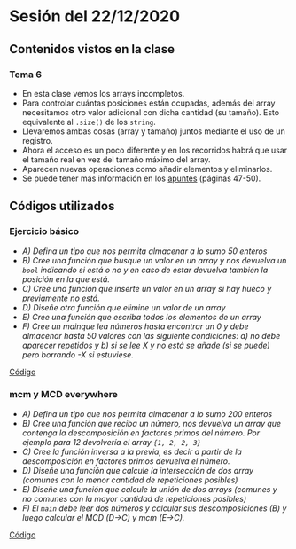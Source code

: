 # Sesión del 22/12/2020

## Contenidos vistos en la clase

### Tema 6
* En esta clase vemos los arrays incompletos.
* Para controlar cuántas posiciones están ocupadas, además del array necesitamos otro valor adicional con dicha cantidad (su tamaño). Esto equivalente al `.size()` de los `string`.
* Llevaremos ambas cosas (array y tamaño) juntos mediante el uso de un registro.
* Ahora el acceso es un poco diferente y en los recorridos habrá que usar el tamaño real en vez del tamaño máximo del array.
* Aparecen nuevas operaciones como añadir elementos y eliminarlos.
* Se puede tener más información en los [apuntes](https://eii.cv.uma.es/pluginfile.php/233727/mod_resource/content/2/Tema%206.pdf) (páginas 47-50).
  
## Códigos utilizados

### Ejercicio básico

* *A) Defina un tipo que nos permita almacenar a lo sumo 50 enteros*
* *B) Cree una función que busque un valor en un array y nos devuelva un `bool` indicando si está o no y en caso de estar devuelva también la posición en la que está.*
* *C) Cree una función que inserte un valor en un array si hay hueco y previamente no está.*
* *D) Diseñe otra función que elimine un valor de un array*
* *E) Cree una función que escriba todos los elementos de un array*
* *F) Cree un mainque lea números hasta encontrar un 0 y debe almacenar hasta 50 valores con las siguiente condiciones: a) no debe aparecer repetidos y b) si se lee X y no está se añade (si se puede) pero borrando -X si estuviese.* 

[Código](sesion22.12.20/raro.cpp)

### mcm y MCD everywhere
* *A) Defina un tipo que nos permita almacenar a lo sumo 200 enteros*
* *B) Cree una función que reciba un número, nos devuelva un array que contenga la descomposición en factores primos del número. Por ejemplo para 12 devolvería el array `{1, 2, 2, 3}`*
* *C) Cree la función inversa a la previa, es decir a partir de la descomposición en factores primos devuelva el número.*
* *D) Diseñe una función que calcule la intersección de dos array (comunes con la menor cantidad de repeticiones posibles)*
* *E) Diseñe una función que calcule la unión de dos arrays (comunes y no comunes con la mayor cantidad de repeticiones posibles)*
* *F) El `main` debe leer dos números y calcular sus descomposiciones (B) y luego calcular el MCD (D->C) y mcm (E->C).*

[Código](sesion22.12.20/mcmymcd.cpp)
